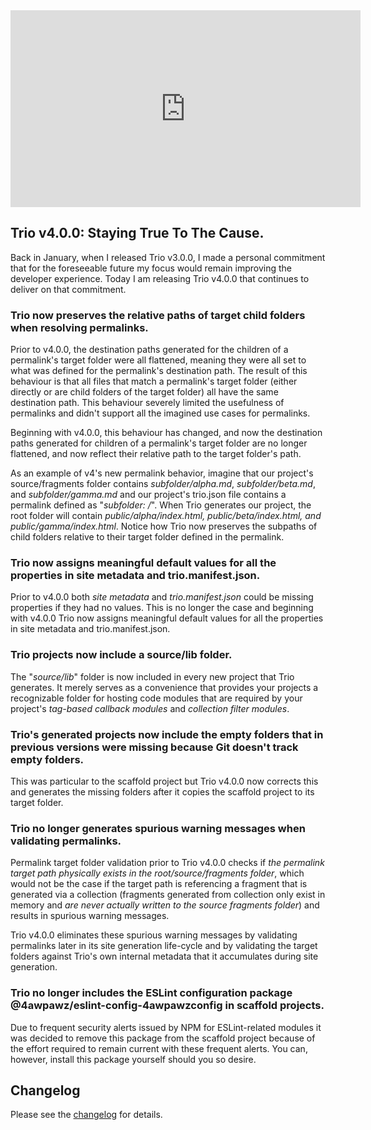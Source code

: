 <!--
template: articlepage
title: Trio v4.0.0
appendToTarget: true
category: releases
tag: v4.0.0
articleTitle: "Trio v4.0.0: The Commitment Remains The Developer Experience"
activeHeaderItem: 3
-->
<div class="video-container">
    <iframe width="560" height="315" src="https://www.youtube.com/embed/EGlo9LzmOME" frameborder="0" allow="accelerometer; autoplay; encrypted-media; gyroscope; picture-in-picture" allowfullscreen></iframe>
</div>

## Trio v4.0.0: Staying True To The Cause.

Back in January, when I released Trio v3.0.0, I made a personal commitment that for the foreseeable future my focus would remain improving the developer experience. Today I am releasing Trio v4.0.0 that continues to deliver on that commitment.
<!-- end -->

### Trio now preserves the relative paths of target child folders when resolving permalinks.
Prior to v4.0.0, the destination paths generated for the children of a permalink's target folder were all flattened, meaning they were all set to what was defined for the permalink's destination path. The result of this behaviour is that all files that match a permalink's target folder (either directly or are child folders of the target folder) all have the same destination path. This behaviour severely limited the usefulness of permalinks and didn't support all the imagined use cases for permalinks.

Beginning with v4.0.0, this behaviour has changed, and now the destination paths generated for children of a permalink's target folder are no longer flattened, and now reflect their relative path to the target folder's path.

As an example of v4's new permalink behavior, imagine that our project's source/fragments folder contains *subfolder/alpha.md*, *subfolder/beta.md*, and *subfolder/gamma.md* and our project's trio.json file contains a permalink defined as "*subfolder: /*". When Trio generates our project, the root folder will contain *public/alpha/index.html, public/beta/index.html, and public/gamma/index.html*. Notice how Trio now preserves the subpaths of child folders relative to their target folder defined in the permalink.

### Trio now assigns meaningful default values for all the properties in site metadata and trio.manifest.json.
Prior to v4.0.0 both *site metadata* and *trio.manifest.json* could be missing properties if they had no values. This is no longer the case and beginning with v4.0.0 Trio now assigns meaningful default values for all the properties in site metadata and trio.manifest.json.

### Trio projects now include a source/lib folder.
The "*source/lib*" folder is now included in every new project that Trio generates. It merely serves as a convenience that provides your projects a recognizable folder for hosting code modules that are required by your project's *tag-based callback modules* and *collection filter modules*.

### Trio's generated projects now include the empty folders that in previous versions were missing because Git doesn't track empty folders.
This was particular to the scaffold project but Trio v4.0.0 now corrects this and generates the missing folders after it copies the scaffold project to its target folder.


### Trio no longer generates spurious warning messages when validating permalinks.
Permalink target folder validation prior to Trio v4.0.0 checks if *the permalink target path physically exists in the root/source/fragments folder*, which would not be the case if the target path is referencing a fragment that is generated via a collection (fragments generated from collection only exist in memory and *are never actually written to the source fragments folder*) and results in spurious warning messages.

Trio v4.0.0 eliminates these spurious warning messages by validating permalinks later in its site generation life-cycle and by validating the target folders against Trio's own internal metadata that it accumulates during site generation.

### Trio no longer includes the ESLint configuration package @4awpawz/eslint-config-4awpawzconfig in scaffold projects.
Due to frequent security alerts issued by NPM for ESLint-related modules it was decided to remove this package from the scaffold project because of the effort required to remain current with these frequent alerts. You can, however, install this package yourself should you so desire.

## Changelog
Please see the <a target="_blank" href="https://github.com/4awpawz/trio/#v400">changelog</a> for details.
